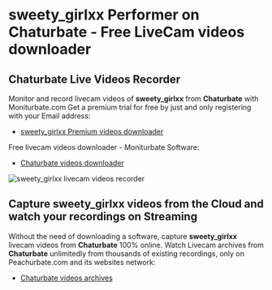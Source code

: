 # sweety_girlxx Performer on Chaturbate - Free LiveCam videos downloader

## Chaturbate Live Videos Recorder

Monitor and record livecam videos of **sweety_girlxx** from **Chaturbate** with Moniturbate.com
Get a premium trial for free by just and only registering with your Email address:
* [sweety_girlxx Premium videos downloader](https://moniturbate.com/request-demo-licence-key.html)

Free livecam videos downloader - Moniturbate Software:
* [Chaturbate videos downloader](https://moniturbate.com/moniturbate-download-software.html)

![sweety_girlxx livecam videos recorder](https://peachurnet.com/templates/moniturbate-software.png)


## Capture sweety_girlxx videos from the Cloud and watch your recordings on Streaming

Without the need of downloading a software, capture **sweety_girlxx** livecam videos from **Chaturbate** 100% online.
Watch Livecam archives from **Chaturbate** unlimitedly from thousands of existing recordings, only on Peachurbate.com and its websites network:
* [Chaturbate videos archives](https://peachurnet.com/)